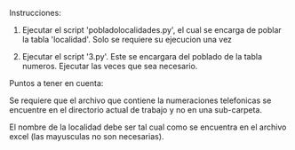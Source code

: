 Instrucciones:

1) Ejecutar el script 'pobladolocalidades.py', el cual se encarga de poblar la tabla 'localidad'. Solo se requiere su ejecucion una vez

2) Ejecutar el script '3.py'. Este se encargara del poblado de la tabla numeros. Ejecutar las veces que sea necesario.



Puntos a tener en cuenta:

Se requiere que el archivo que contiene la numeraciones telefonicas se encuentre en el directorio actual de trabajo y no en una sub-carpeta.

El nombre de la localidad debe ser tal cual como se encuentra en el archivo excel (las mayusculas no son necesarias). 
